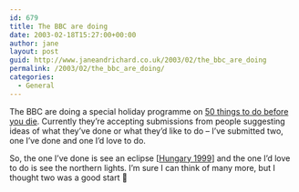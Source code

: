 ```yaml
---
id: 679
title: The BBC are doing
date: 2003-02-18T15:27:00+00:00
author: jane
layout: post
guid: http://www.janeandrichard.co.uk/2003/02/the_bbc_are_doing
permalink: /2003/02/the_bbc_are_doing/
categories:
  - General
---
```

The BBC are doing a special holiday programme on [50 things to do before you die](http://www.bbc.co.uk/50/). Currently they&#8217;re accepting submissions from people suggesting ideas of what they&#8217;ve done or what they&#8217;d like to do &#8211; I&#8217;ve submitted two, one I&#8217;ve done and one I&#8217;d love to do.

So, the one I&#8217;ve done is see an eclipse [[Hungary 1999](http://www.janeandrichard.co.uk/1999/08/hungary/)] and the one I&#8217;d love to do is see the northern lights. I&#8217;m sure I can think of many more, but I thought two was a good start 🙂